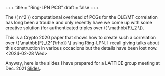 +++
title = "Ring-LPN PCG"
draft = false
+++

The \\( n^2 \\) computational overhead of PCGs for the OLE/MT correlation
has long been a trouble and only recently have we come up with some
creative solution (for authenticated triples over \\( \mathbb{F}\_2 \\)).

This is a Crypto 2020 paper that shows how to create such a
correlation over \\( \mathbb{F}\_{2^{\rho}} \\) using Ring-LPN. I recall
giving talks about this construction in various occacions but the
details have been lost now. <span class="timestamp-wrapper"><span class="timestamp">&lt;2024-02-28 Wed&gt;</span></span>

Anyway, here is the slides I have prepared for a LATTICE group meeting
at Dec. 2021 [Slides](</ox-hugo/Ring-LPN PCG.pptx>).
